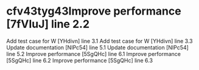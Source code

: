 # cfv43tyg43Improve performance [7fVIuJ] line 2.2
Add test case for W [YHdivn] line 3.1
Add test case for W [YHdivn] line 3.3
Update documentation [NIPc54] line 5.1
Update documentation [NIPc54] line 5.2
Improve performance [5SgQHc] line 6.1
Improve performance [5SgQHc] line 6.2
Improve performance [5SgQHc] line 6.3
